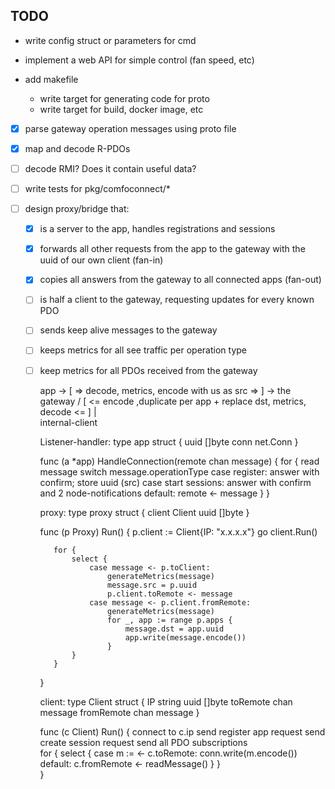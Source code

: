 TODO
----

 * write config struct or parameters for cmd

 * implement a web API for simple control (fan speed, etc)

 * add makefile
   * write target for generating code for proto
   * write target for build, docker image, etc
 
 * [X] parse gateway operation messages using proto file
 
 * [X] map and decode R-PDOs
 
 * [ ] decode RMI? Does it contain useful data?
 
 * [ ] write tests for pkg/comfoconnect/*
 
 * [ ] design proxy/bridge that:
   * [X] is a server to the app, handles registrations and sessions
   * [X] forwards all other requests from the app to the gateway with the uuid of our own client (fan-in)
   * [X] copies all answers from the gateway to all connected apps (fan-out)
   * [ ] is half a client to the gateway, requesting updates for every known PDO
   * [ ] sends keep alive messages to the gateway
   * [ ] keeps metrics for all see traffic per operation type
   * [ ] keep metrics for all PDOs received from the gateway
   
   
       app -> [ => decode, metrics, encode with us as src                   => ] -> the gateway
           /  [ <= encode ,duplicate per app + replace dst, metrics, decode <= ]
          |    
       internal-client
          
       Listener-handler:
       type app struct {
            uuid []byte
            conn net.Conn
       }
       
       func (a *app) HandleConnection(remote chan message) {
            for {
                read message
                switch message.operationType
                case register: answer with confirm; store uuid (src)
                case start sessions: answer with confirm and 2 node-notifications
                default: remote <- message
            }
       }
                     
       proxy:
       type proxy struct {
            client Client
            uuid []byte
       }
       
       func (p Proxy) Run() {
            p.client := Client{IP: "x.x.x.x"}
            go client.Run()
            
            for {
                select {
                    case message <- p.toClient:
                        generateMetrics(message)
                        message.src = p.uuid
                        p.client.toRemote <- message
                    case message <- p.client.fromRemote:
                        generateMetrics(message)
                        for _, app := range p.apps {
                            message.dst = app.uuid
                            app.write(message.encode())
                        }                     
                }
            }
       } 
       
       client:
       type Client struct {
            IP string
            uuid []byte
            toRemote chan message
            fromRemote chan message
       }
       
       func (c Client) Run() {
            connect to c.ip
            send register app request
            send create session request
            send all PDO subscriptions  
            for {
                select {
                    case m := <- c.toRemote: conn.write(m.encode())
                    default: c.fromRemote <- readMessage()
                }
            }          
       }
       